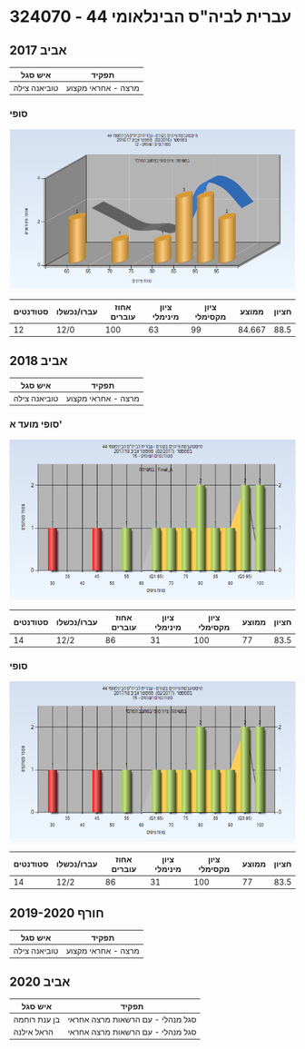 # 324070 - עברית לביה"ס הבינלאומי 44

## אביב 2017

| איש סגל | תפקיד |
| ---- | ---- |
| טוביאנה צילה | מרצה - אחראי מקצוע |

### סופי

![201602 Finals](201602/Finals.png)

| סטודנטים | עברו/נכשלו | אחוז עוברים | ציון מינימלי | ציון מקסימלי | ממוצע | חציון |
| ---- | ---- | ---- | ---- | ---- | ---- | ---- |
| 12 | 12/0 | 100 | 63 | 99 | 84.667 | 88.5 |

## אביב 2018

| איש סגל | תפקיד |
| ---- | ---- |
| טוביאנה צילה | מרצה - אחראי מקצוע |

### סופי מועד א'

![201702 Final_A](201702/Final_A.png)

| סטודנטים | עברו/נכשלו | אחוז עוברים | ציון מינימלי | ציון מקסימלי | ממוצע | חציון |
| ---- | ---- | ---- | ---- | ---- | ---- | ---- |
| 14 | 12/2 | 86 | 31 | 100 | 77 | 83.5 |

### סופי

![201702 Finals](201702/Finals.png)

| סטודנטים | עברו/נכשלו | אחוז עוברים | ציון מינימלי | ציון מקסימלי | ממוצע | חציון |
| ---- | ---- | ---- | ---- | ---- | ---- | ---- |
| 14 | 12/2 | 86 | 31 | 100 | 77 | 83.5 |

## חורף 2019-2020

| איש סגל | תפקיד |
| ---- | ---- |
| טוביאנה צילה | מרצה - אחראי מקצוע |

## אביב 2020

| איש סגל | תפקיד |
| ---- | ---- |
| בן ענת רוחמה | סגל מנהלי - עם הרשאות מרצה אחראי |
| הראל אילנה | סגל מנהלי - עם הרשאות מרצה אחראי |

